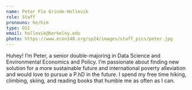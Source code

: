 ```yaml
---
name: Peter Flo Grinde-Hollevik
role: Staff
pronouns: he/him
type: GSI
email: hollevik@berkeley.edu
photo: https://www.econ148.org/sp24/images/staff_pics/peter.jpg
---
```

Huhey! I’m Peter, a senior double-majoring in Data Science and Environmental Economics and Policy. I’m passionate about finding new solution for a more sustainable future and international poverty alleviation and would love to pursue a P.hD in the future. I spend my free time hiking, climbing, skiing, and reading books that humble me as often as I can.
